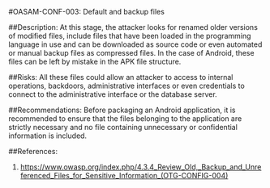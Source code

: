 
#OASAM-CONF-003: Default and backup files

##Description:
At this stage, the attacker looks for renamed older versions of modified files, include files that have been loaded in the programming language in use and can be downloaded as source code or even automated or manual backup files as compressed files.
In the case of Android, these files can be left by mistake in the APK file structure.

##Risks:
All these files could allow an attacker to access to internal operations, backdoors, administrative interfaces or even credentials to connect to the administrative interface or the database server.

##Recommendations:
Before packaging an Android application, it is recommended to ensure that the files belonging to the application are strictly necessary and no file containing unnecessary or confidential information is included.

##References:
1. https://www.owasp.org/index.php/4.3.4_Review_Old,_Backup_and_Unreferenced_Files_for_Sensitive_Information_(OTG-CONFIG-004)
